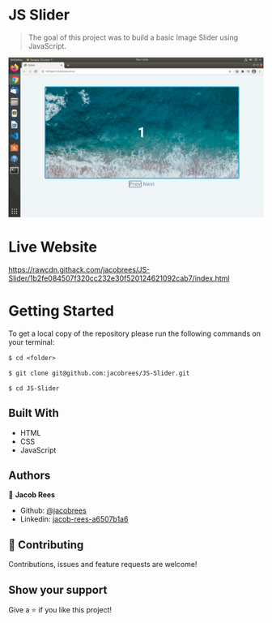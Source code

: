 # JS Slider

>The goal of this project was to build a basic Image Slider using JavaScript.

![](screenshot/screenshot.png)

# Live Website
https://rawcdn.githack.com/jacobrees/JS-Slider/1b2fe084507f320cc232e30f520124621092cab7/index.html

# Getting Started

To get a local copy of the repository please run the following commands on your terminal:

```
$ cd <folder>
```

```
$ git clone git@github.com:jacobrees/JS-Slider.git
```


```
$ cd JS-Slider
```

## Built With

- HTML
- CSS
- JavaScript

## Authors

👤 **Jacob Rees**

- Github: [@jacobrees](https://github.com/jacobrees)
- Linkedin: [jacob-rees-a6507b1a6](https://www.linkedin.com/in/jacob-rees-a6507b1a6/)


## 🤝 Contributing

Contributions, issues and feature requests are welcome!

## Show your support

Give a ⭐️ if you like this project!
